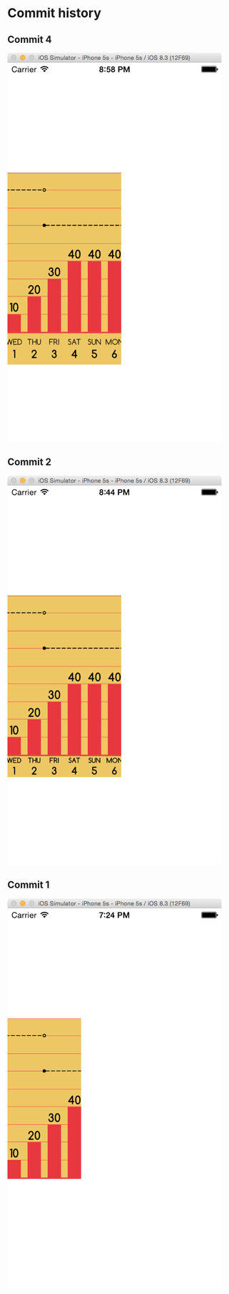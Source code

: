 # Commit history

## Commit 4
![](screens/commit-4.png)

## Commit 2
![](screens/commit-2.png)

## Commit 1
![](screens/commit-1.png)
